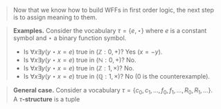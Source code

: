 > Now that we know how to build WFFs in first order logic, the next step is to assign meaning to them.

> **Examples.** Consider the vocabulary $\tau = \{e,\star\}$ where $e$ is a constant symbol and $\star$ a binary function symbol.
> - Is $\forall x\exists y(y\star x=e)$ true in $(\mathbb Z:0,+)$? Yes ($x = -y$).
> - Is $\forall x\exists y(y\star x=e)$ true in $(\mathbb N:0,+)$? No.
> - Is $\forall x\exists y(y\star x=e)$ true in $(\mathbb Z:1,\times)$? No.
> - Is $\forall x\exists y(y\star x=e)$ true in $(\mathbb Q:1,\times)$? No ($0$ is the counterexample).

>**General case.** Consider a vocabulary $\tau =\{c_0,c_1,\dots,f_0,f_1,\dots,R_0,R_1,\dots\}$.
A $\tau$**-structure** is a tuple
